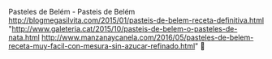 Pasteles de Belém - Pasteis de Belém	http://blogmegasilvita.com/2015/01/pasteis-de-belem-receta-definitiva.html	"http://www.galeteria.cat/2015/10/pasteis-de-belem-o-pasteles-de-nata.html
http://www.manzanaycanela.com/2016/05/pasteles-de-belem-receta-muy-facil-con-mesura-sin-azucar-refinado.html"
਍